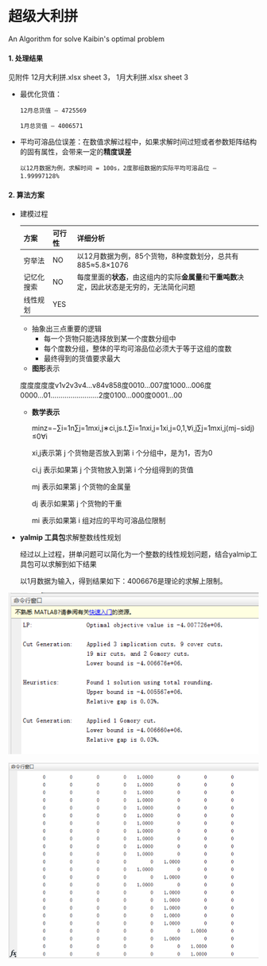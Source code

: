 # 超级大利拼
An Algorithm for solve Kaibin's optimal problem

#### 1. 处理结果

见附件 12月大利拼.xlsx  sheet 3， 1月大利拼.xlsx  sheet 3

- 最优化货值：

  ```
  12月总货值 — 4725569
  ```

  ```
  1月总货值 — 4006571
  ```

- 平均可溶品位误差：在数值求解过程中，如果求解时间过短或者参数矩阵结构的固有属性，会带来一定的**精度误差**

  ```
  以12月数据为例，求解时间 = 100s，2度那组数据的实际平均可溶品位 — 1.99997128%
  ```

#### 2. 算法方案

- 建模过程

  | 方案       | 可行性 | 详细分析                                                     |
  | ---------- | ------ | ------------------------------------------------------------ |
  | 穷举法     | NO     | 以12月数据为例，85个货物，8种度数划分，总共有 885≈5.8×1076   |
  | 记忆化搜索 | NO     | 每度里面的**状态**，由这组内的实际**金属量**和**干重吨数**决定，因此状态是无穷的，无法简化问题 |
  | 线性规划   | YES    |                                                              |

  - 抽象出三点重要的逻辑
    - 每一个货物只能选择放到某一个度数分组中
    - 每个度数分组，整体的平均可溶品位必须大于等于这组的度数
    - 最终得到的货值要求最大
  - **图形**表示

  度度度度度v1v2v3v4...v84v858度0010...007度1000...006度0000...01........................2度0100...000度0001...00

  

  - **数学表示**

    minz=−∑i=1n∑j=1mxi,j∗ci,js.t.∑i=1nxi,j=1xi,j=0,1,∀i,j∑j=1mxi,j(mj−sidj)≤0∀i

    xi,j表示第 j 个货物是否放入到第 i 个分组中，是为1，否为0

    ci,j 表示如果第 j 个货物放入到第 i 个分组得到的货值

    mj 表示如果第 j 个货物的金属量

    dj 表示如果第 j 个货物的干重

    mi 表示如果第 i 组对应的平均可溶品位限制

- **yalmip 工具包**求解整数线性规划

  经过以上过程，拼单问题可以简化为一个整数的线性规划问题，结合yalmip工具包可以求解到如下结果

  以1月数据为输入，得到结果如下：4006676是理论的求解上限制。



![image-20220403162036928](/Result\image-20220403162036928.png)

![image-20220403162447230](/Result\image-20220403162447230.png)
